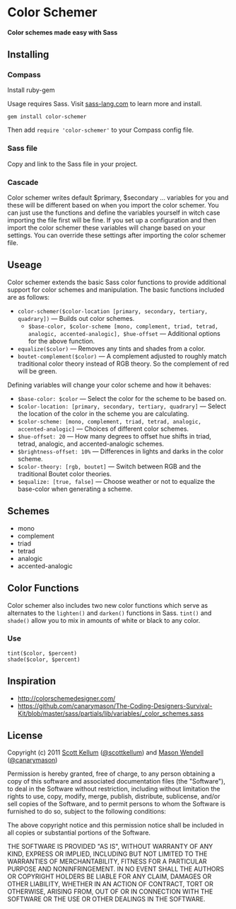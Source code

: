# Color Schemer

#### Color schemes made easy with Sass

## Installing

### Compass

Install ruby-gem

Usage requires Sass. Visit [sass-lang.com](http://sass-lang.com) to learn more and install.

`gem install color-schemer`

Then add `require 'color-schemer'` to your Compass config file.

### Sass file

Copy and link to the Sass file in your project.

### Cascade

Color schemer writes default $primary, $secondary ... variables for you and these will be different based on when you import the color schemer. You can just use the functions and define the variables yourself in witch case importing the file first will be fine. If you set up a configuration and then import the color schemer these variables will change based on your settings. You can override these settings after importing the color schemer file.

## Useage

Color schemer extends the basic Sass color functions to provide additional support for color schemes and manipulation. The basic functions included are as follows:

* `color-schemer($color-location [primary, secondary, tertiary, quadrary])` — Builds out color schemes.
    * `$base-color, $color-scheme [mono, complement, triad, tetrad, analogic, accented-analogic], $hue-offset` — Additional options for the above function.
* `equalize($color)` — Removes any tints and shades from a color.
* `boutet-complement($color)` — A complement adjusted to roughly match traditional color theory instead of RGB theory. So the complement of red will be green.

Defining variables will change your color scheme and how it behaves:

* `$base-color: $color` — Select the color for the scheme to be based on.
* `$color-location: [primary, secondary, tertiary, quadrary]` — Select the location of the color in the scheme you are calculating.
* `$color-scheme: [mono, complement, triad, tetrad, analogic, accented-analogic]` — Choices of different color schemes.
* `$hue-offset: 20` — How many degrees to offset hue shifts in triad, tetrad, analogic, and accented-analogic schemes.
* `$brightness-offset: 10%` — Differences in lights and darks in the color scheme.
* `$color-theory: [rgb, boutet]` — Switch between RGB and the traditional Boutet color theories.
* `$equalize: [true, false]` — Choose weather or not to equalize the base-color when generating a scheme.

## Schemes

* mono
* complement
* triad
* tetrad
* analogic
* accented-analogic

## Color Functions

Color schemer also includes two new color functions which serve as alternates to the `lighten()` and `darken()` functions in Sass. `tint()` and `shade()` allow you to mix in amounts of white or black to any color. 

### Use
  `tint($color, $percent)`  
  `shade($color, $percent)`  

## Inspiration

* http://colorschemedesigner.com/
* https://github.com/canarymason/The-Coding-Designers-Survival-Kit/blob/master/sass/partials/lib/variables/_color_schemes.sass

## License

Copyright (c) 2011 [Scott Kellum](http://www.scottkellum.com/) ([@scottkellum](http://twitter.com/scottkellum)) and [Mason Wendell](http://thecodingdesigner.com/) ([@canarymason](http://twitter.com/canarymason))

Permission is hereby granted, free of charge, to any person obtaining a copy of this software and associated documentation files (the "Software"), to deal in the Software without restriction, including without limitation the rights to use, copy, modify, merge, publish, distribute, sublicense, and/or sell copies of the Software, and to permit persons to whom the Software is furnished to do so, subject to the following conditions:

The above copyright notice and this permission notice shall be included in all copies or substantial portions of the Software.

THE SOFTWARE IS PROVIDED "AS IS", WITHOUT WARRANTY OF ANY KIND, EXPRESS OR IMPLIED, INCLUDING BUT NOT LIMITED TO THE WARRANTIES OF MERCHANTABILITY, FITNESS FOR A PARTICULAR PURPOSE AND NONINFRINGEMENT. IN NO EVENT SHALL THE AUTHORS OR COPYRIGHT HOLDERS BE LIABLE FOR ANY CLAIM, DAMAGES OR OTHER LIABILITY, WHETHER IN AN ACTION OF CONTRACT, TORT OR OTHERWISE, ARISING FROM, OUT OF OR IN CONNECTION WITH THE SOFTWARE OR THE USE OR OTHER DEALINGS IN THE SOFTWARE.